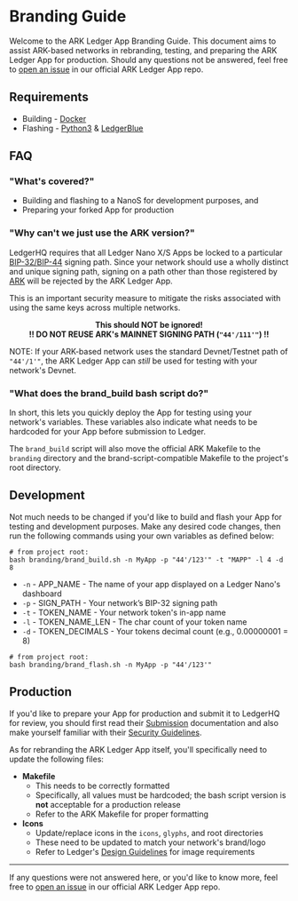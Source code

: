 
# Branding Guide

Welcome to the ARK Ledger App Branding Guide. This document aims to assist ARK-based networks in rebranding, testing, and preparing the ARK Ledger App for production. Should any questions not be answered, feel free to [open an issue](https://github.com/ArkEcosystem/ledger/issues/new/choose) in our official ARK Ledger App repo.

## Requirements

* Building - [Docker](https://www.docker.com/products/docker-desktop)
* Flashing - [Python3](https://www.python.org/downloads/) & [LedgerBlue](https://github.com/LedgerHQ/blue-loader-python)

## FAQ

### "What's covered?"

* Building and flashing to a NanoS for development purposes, and
* Preparing your forked App for production

### "Why can't we just use the ARK version?"

LedgerHQ requires that all Ledger Nano X/S Apps be locked to a particular [BIP-32/BIP-44](https://developers.ledger.com/docs/nano-app/secure-app/#restrict-apps-to-coin-specific-bip32-prefix) signing path. Since your network should use a wholly distinct and unique signing path, signing on a path other than those registered by [ARK](https://github.com/satoshilabs/slips/blob/master/slip-0044.md) will be rejected by the ARK Ledger App.

This is an important security measure to mitigate the risks associated with using the same keys across multiple networks.

<div style="width: 100%; float: inherit; margin: auto; text-align: center">

<b>This should NOT be ignored!</b><br>
<b>!! DO NOT REUSE ARK's MAINNET SIGNING PATH (<code>"44'/111'"</code>) !!</b>

</div>

NOTE: If your ARK-based network uses the standard Devnet/Testnet path of `"44'/1'"`, the ARK Ledger App can _still_ be used for testing with your network's Devnet.

### "What does the brand_build bash script do?"

In short, this lets you quickly deploy the App for testing using your network's variables. These variables also indicate what needs to be hardcoded for your App before submission to Ledger.

The `brand_build` script will also move the official ARK Makefile to the `branding` directory and the brand-script-compatible Makefile to the project's root directory.

## Development

Not much needs to be changed if you'd like to build and flash your App for testing and development purposes. Make any desired code changes, then run the following commands using your own variables as defined below:

```shell
# from project root:
bash branding/brand_build.sh -n MyApp -p "44'/123'" -t "MAPP" -l 4 -d 8
```

* `-n` - APP_NAME - The name of your app displayed on a Ledger Nano's dashboard
* `-p` - SIGN_PATH - Your network’s BIP-32 signing path
* `-t` - TOKEN_NAME - Your network token's in-app name
* `-l` - TOKEN_NAME_LEN - The char count of your token name
* `-d` - TOKEN_DECIMALS - Your tokens decimal count (e.g., 0.00000001 = 8)

```shell
# from project root:
bash branding/brand_flash.sh -n MyApp -p "44'/123'"
```

## Production

If you'd like to prepare your App for production and submit it to LedgerHQ for review, you should first read their [Submission](https://developers.ledger.com/docs/nano-app/deliverables-checklist/) documentation and also make yourself familiar with their [Security Guidelines](https://developers.ledger.com/docs/nano-app/secure-app/).

As for rebranding the ARK Ledger App itself, you'll specifically need to update the following files:

* **Makefile**
    * This needs to be correctly formatted
    * Specifically, all values must be hardcoded; the bash script version is                     **not** acceptable for a production release
    * Refer to the ARK Makefile for proper formatting
* **Icons**
    * Update/replace icons in the `icons`, `glyphs`, and root directories
    * These need to be updated to match your network's brand/logo
    * Refer to Ledger's [Design Guidelines](https://developers.ledger.com/docs/nano-app/design-requirements/) for image requirements

---

If any questions were not answered here, or you'd like to know more, feel free to [open an issue](https://github.com/ArkEcosystem/ledger/issues/new/choose) in our official ARK Ledger App repo.

